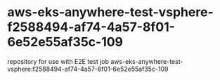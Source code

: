 # aws-eks-anywhere-test-vsphere-f2588494-af74-4a57-8f01-6e52e55af35c-109
repository for use with E2E test job aws-eks-anywhere-test-vsphere:f2588494-af74-4a57-8f01-6e52e55af35c-109
